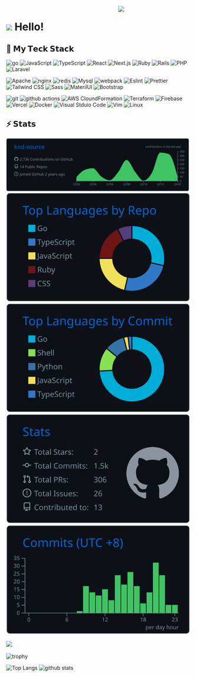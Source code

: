 <img align='right' src='https://user-images.githubusercontent.com/5713670/87202985-820dcb80-c2b6-11ea-9f56-7ec461c497c3.gif' width='200'>
<h1><img src="https://emojis.slackmojis.com/emojis/images/1531849430/4246/blob-sunglasses.gif?1531849430" width="30"/> Hello!</h1>

## 🚀 𝗠𝘆 𝗧𝗲𝗰𝗸 𝗦𝘁𝗮𝗰𝗸
<p>
  <img alt="go" src="https://img.shields.io/badge/-Go-76E1FE.svg?logo=go&style=plastic&logoColor=white">
  <img alt="JavaScript" src="https://img.shields.io/badge/-Javascript-F7DF1E.svg?logo=javascript&style=plastic&logoColor=white">
  <img alt="TypeScript" src="https://img.shields.io/badge/-TypeScript-007ACC.svg?logo=typescript&style=plastic&logoColor=white">
  <img alt="React" src="https://img.shields.io/badge/-React-45b8d8?style=plastic&logo=react&logoColor=white" />
  <img alt="Next.js" src="https://img.shields.io/badge/-Next.js-000000.svg?logo=next.js&style=plastic&logoColor=white">
  <img alt="Ruby" src="https://img.shields.io/badge/-Ruby-CC342D.svg?logo=ruby&style=plastic&logoColor=white">
  <img alt="Rails" src="https://img.shields.io/badge/-Rails-CC0000.svg?logo=rails&style=plastic&logoColor=white">
  <img alt="PHP" src="https://img.shields.io/badge/-Php-777BB4.svg?logo=php&style=plastic&logoColor=white">
  <img alt="Laravel" src="https://img.shields.io/badge/-Laravel-E74430.svg?logo=laravel&style=plastic&logoColor=white">
</p>
<p>
  <img alt="Apache" src="https://img.shields.io/badge/-Apache-D22128.svg?logo=apache&style=plastic&logoColor=white">
  <img alt="nginx" src="https://img.shields.io/badge/-Nginx-bfcfcf.svg?logo=nginx&style=plastic&logoColor=white">
  <img alt="redis" src="https://img.shields.io/badge/-Redis-D82C20.svg?logo=redis&style=plastic&logoColor=white">
  <img alt="Mysql" src="https://img.shields.io/badge/-Mysql-4479A1.svg?logo=mysql&style=plastic&logoColor=white">
  <!--   <img alt="Oracle" src="https://img.shields.io/badge/-Oracle-f80000.svg?logo=oracle&style=plastic&logoColor=white"> -->
  <img alt="webpack" src="https://img.shields.io/badge/-Webpack-8DD6F9.svg?logo=webpack&style=plastic&logoColor=white">
  <img alt="Eslint" src="https://img.shields.io/badge/-Eslint-4B32C3.svg?logo=eslint&style=plastic&logoColor=white">
  <img alt="Prettier" src="https://img.shields.io/badge/-Prettier-F7B93E.svg?logo=prettier&style=plastic&logoColor=white">
  <img alt="Tailwind CSS" src="https://img.shields.io/badge/-TailwindCSS-%231a202c?logo=tailwind-css&style=plastic&logoColor=white">
  <img alt="Sass" src="https://img.shields.io/badge/-Sass-CC6699?style=plastic&logo=sass&logoColor=white" />
  <img alt="MaterilUI" src="https://img.shields.io/badge/-MaterialUI-757575.svg?logo=materialdesign&style=plastic&logoColor=white">
  <img alt="Bootstrap" src="https://img.shields.io/badge/-Bootstrap-563D7C.svg?logo=bootstrap&style=plastic&logoColor=white">
</p>
<p>
  <img alt="git" src="https://img.shields.io/badge/-Git-F05032?style=plastic&logo=git&logoColor=white" />
  <img alt="github actions" src="https://img.shields.io/badge/-Github_Actions-2088FF?style=plastic&logo=github-actions&logoColor=white" />
  <img alt="AWS CloundFormation" src="https://img.shields.io/badge/-AWS%20CloudFormation-232F3E.svg?logo=amazon-aws&style=plastic&logoColor=white">
  <img alt="Terraform" src="https://img.shields.io/badge/-Terraform-FFFFFF.svg?logo=terraform&style=plastic&logoColor=4B32C3">
  <img alt="Firebase" src="https://img.shields.io/badge/-Firebase-FFCA28.svg?logo=firebase&style=plastic&logoColor=white">
  <img alt="Vercel" src="https://img.shields.io/badge/-Vercel-%23ffffff?style=plastic&logo=vercel&logoColor=white">
  <img alt="Docker" src="https://img.shields.io/badge/-Docker-46a2f1?style=plastic&logo=docker&logoColor=white" />
  <img alt="Visual Stduio Code" src="https://img.shields.io/badge/-Visual%20Studio%20Code-007ACC.svg?logo=visual-studio-code&style=plastic&logoColor=white">
  <img alt="Vim" src="https://img.shields.io/badge/-Vim-019733.svg?logo=vim&style=plastic&logoColor=white">
  <img alt="Linux" src="https://img.shields.io/badge/-Linux-6C6694.svg?logo=linux&style=plastic&logoColor=white">
</p>
  
## ⚡ 𝗦𝘁𝗮𝘁𝘀

[![](https://raw.githubusercontent.com/kod-source/kod-source/main/profile-summary-card-output/github_dark/0-profile-details.svg)](https://github.com/vn7n24fzkq/github-profile-summary-cards)
[![](https://raw.githubusercontent.com/kod-source/kod-source/main/profile-summary-card-output/github_dark/1-repos-per-language.svg)](https://github.com/vn7n24fzkq/github-profile-summary-cards) [![](https://raw.githubusercontent.com/kod-source/kod-source/main/profile-summary-card-output/github_dark/2-most-commit-language.svg)](https://github.com/vn7n24fzkq/github-profile-summary-cards)
[![](https://raw.githubusercontent.com/kod-source/kod-source/main/profile-summary-card-output/github_dark/3-stats.svg)](https://github.com/vn7n24fzkq/github-profile-summary-cards) [![](https://raw.githubusercontent.com/kod-source/kod-source/main/profile-summary-card-output/github_dark/4-productive-time.svg)](https://github.com/vn7n24fzkq/github-profile-summary-cards)

[![](https://github-readme-streak-stats.herokuapp.com/?user=kod-source&theme=dark)](https://github-readme-streak-stats.herokuapp.com/?user=kod-source&theme=dark)

![trophy](https://github-profile-trophy.vercel.app/?username=kod-source&theme=radical)

<p align="left"> 
  <img alt="Top Langs" height="150px" src="https://github-readme-stats.vercel.app/api/top-langs/?username=kod-source&layout=compact&count_private=true&show_icons=true&theme=radical" />
  <img alt="github stats" height="150px" src="https://github-readme-stats.vercel.app/api?username=kod-source&count_private=true&show_icons=true&include_all_commits=true&theme=radical" />
</p>
